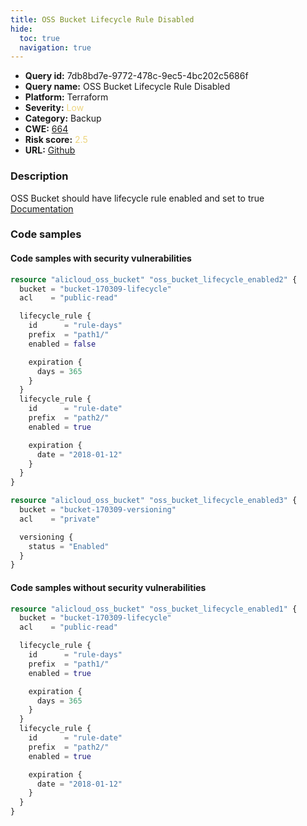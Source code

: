 ```yaml
---
title: OSS Bucket Lifecycle Rule Disabled
hide:
  toc: true
  navigation: true
---
```


<style>
  .highlight .hll {
    background-color: #ff171742;
  }
  .md-content {
    max-width: 1100px;
    margin: 0 auto;
  }
</style>

-   **Query id:** 7db8bd7e-9772-478c-9ec5-4bc202c5686f
-   **Query name:** OSS Bucket Lifecycle Rule Disabled
-   **Platform:** Terraform
-   **Severity:** <span style="color:#edd57e">Low</span>
-   **Category:** Backup
-   **CWE:** <a href="https://cwe.mitre.org/data/definitions/664.html" onclick="newWindowOpenerSafe(event, 'https://cwe.mitre.org/data/definitions/664.html')">664</a>
-   **Risk score:** <span style="color:#edd57e">2.5</span>
-   **URL:** [Github](https://github.com/Checkmarx/kics/tree/master/assets/queries/terraform/alicloud/oss_bucket_lifecycle_disabled)

### Description
OSS Bucket should have lifecycle rule enabled and set to true<br>
[Documentation](https://registry.terraform.io/providers/aliyun/alicloud/latest/docs/resources/oss_bucket#lifecycle_rule)

### Code samples
#### Code samples with security vulnerabilities
```tf title="Positive test num. 1 - tf file" hl_lines="8"
resource "alicloud_oss_bucket" "oss_bucket_lifecycle_enabled2" {
  bucket = "bucket-170309-lifecycle"
  acl    = "public-read"

  lifecycle_rule {
    id      = "rule-days"
    prefix  = "path1/"
    enabled = false

    expiration {
      days = 365
    }
  }
  lifecycle_rule {
    id      = "rule-date"
    prefix  = "path2/"
    enabled = true

    expiration {
      date = "2018-01-12"
    }
  }
}

```
```tf title="Positive test num. 2 - tf file" hl_lines="1"
resource "alicloud_oss_bucket" "oss_bucket_lifecycle_enabled3" {
  bucket = "bucket-170309-versioning"
  acl    = "private"

  versioning {
    status = "Enabled"
  }
}

```


#### Code samples without security vulnerabilities
```tf title="Negative test num. 1 - tf file"
resource "alicloud_oss_bucket" "oss_bucket_lifecycle_enabled1" {
  bucket = "bucket-170309-lifecycle"
  acl    = "public-read"

  lifecycle_rule {
    id      = "rule-days"
    prefix  = "path1/"
    enabled = true

    expiration {
      days = 365
    }
  }
  lifecycle_rule {
    id      = "rule-date"
    prefix  = "path2/"
    enabled = true

    expiration {
      date = "2018-01-12"
    }
  }
}

```

